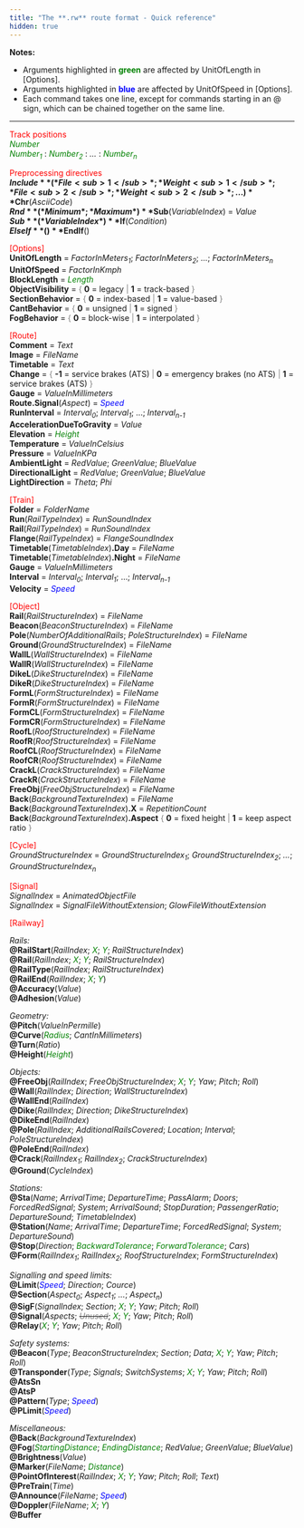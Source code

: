 ```yaml
---
title: "The **.rw** route format - Quick reference"
hidden: true
---
```


**Notes:** 

- Arguments highlighted in **<font color="green">green</font>** are affected by UnitOfLength in [Options].
- Arguments highlighted in **<font color="blue">blue</font>** are affected by UnitOfSpeed in [Options].
- Each command takes one line, except for commands starting in an @ sign, which can be chained together on the same line.

---

<font color="red">Track positions</font>  
*<font color="green">Number</font>*  
*<font color="green">Number<sub>1</sub></font>* : *<font color="green">Number<sub>2</sub></font>* : *...* : *<font color="green">Number<sub>n</sub></font>*

<font color="red">Preprocessing directives</font>  
**$Include**(*File<sub>1</sub>*; *Weight<sub>1</sub>*; *File<sub>2</sub>*; *Weight<sub>2</sub>*; ...)  
**$Chr**(*AsciiCode*)  
**$Rnd**(*Minimum*; *Maximum*)  
**$Sub**(*VariableIndex*) = *Value*  
**$Sub**(*VariableIndex*)  
**$If**(*Condition*)  
**$ElseIf**()  
**$EndIf**()

<font color="red">[Options]</font>  
**UnitOfLength** = *FactorInMeters<sub>1</sub>*; *FactorInMeters<sub>2</sub>*; *...*; *FactorInMeters<sub>n</sub>*  
**UnitOfSpeed** = *FactorInKmph*  
**BlockLength** = *<font color="green">Length</font>*  
**ObjectVisibility** = <font color="gray">{</font> **0** = legacy <font color="gray">|</font> **1** = track-based <font color="gray">}</font>  
**SectionBehavior** = <font color="gray">{</font> **0** = index-based <font color="gray">|</font> **1** = value-based <font color="gray">}</font>  
**CantBehavior** = <font color="gray">{</font> **0** = unsigned <font color="gray">|</font> **1** = signed <font color="gray">}</font>  
**FogBehavior** = <font color="gray">{</font> **0** = block-wise <font color="gray">|</font> **1** = interpolated <font color="gray">}</font>  

<font color="red">[Route]</font>  
**Comment** = *Text*  
**Image** = *FileName*  
**Timetable** = *Text*  
**Change** = <font color="gray">{</font> **-1** = service brakes (ATS) <font color="gray">|</font> **0** = emergency brakes (no ATS) <font color="gray">|</font> **1** = service brakes (ATS) <font color="gray">}</font>  
**Gauge** = *ValueInMillimeters*  
**Route.Signal**(*Aspect*) = <font color="blue">*Speed*</font>  
**RunInterval** = *Interval<sub>0</sub>*; *Interval<sub>1</sub>*; ...; *Interval<sub>n-1</sub>*  
**AccelerationDueToGravity** = *Value*  
**Elevation** = *<font color="green">Height</font>*  
**Temperature** = *ValueInCelsius*  
**Pressure** = *ValueInKPa*  
**AmbientLight** = *RedValue*; *GreenValue*; *BlueValue*  
**DirectionalLight** = *RedValue*; *GreenValue*; *BlueValue*  
**LightDirection** = *Theta*; *Phi*

<font color="red">[Train]</font>  
**Folder** = *FolderName*  
**Run**(*RailTypeIndex*) = *RunSoundIndex*  
**Rail**(*RailTypeIndex*) = *RunSoundIndex*  
**Flange**(*RailTypeIndex*) = *FlangeSoundIndex*  
**Timetable**(*TimetableIndex*)**.Day** = *FileName*  
**Timetable**(*TimetableIndex*)**.Night** = *FileName*  
**Gauge** = *ValueInMillimeters*  
**Interval** = *Interval<sub>0</sub>*; *Interval<sub>1</sub>*; ...; *Interval<sub>n-1</sub>*  
**Velocity** = *<font color="blue">Speed</font>*

<font color="red">[Object]</font>  
**Rail**(*RailStructureIndex*) = *FileName*  
**Beacon**(*BeaconStructureIndex*) = *FileName*  
**Pole**(*NumberOfAdditionalRails*; *PoleStructureIndex*) = *FileName*  
**Ground**(*GroundStructureIndex*) = *FileName*  
**WallL**(*WallStructureIndex*) = *FileName*  
**WallR**(*WallStructureIndex*) = *FileName*  
**DikeL**(*DikeStructureIndex*) = *FileName*  
**DikeR**(*DikeStructureIndex*) = *FileName*  
**FormL**(*FormStructureIndex*) = *FileName*  
**FormR**(*FormStructureIndex*) = *FileName*  
**FormCL**(*FormStructureIndex*) = *FileName*  
**FormCR**(*FormStructureIndex*) = *FileName*  
**RoofL**(*RoofStructureIndex*) = *FileName*  
**RoofR**(*RoofStructureIndex*) = *FileName*  
**RoofCL**(*RoofStructureIndex*) = *FileName*  
**RoofCR**(*RoofStructureIndex*) = *FileName*  
**CrackL**(*CrackStructureIndex*) = *FileName*  
**CrackR**(*CrackStructureIndex*) = *FileName*  
**FreeObj**(*FreeObjStructureIndex*) = *FileName*  
**Back**(*BackgroundTextureIndex*) = *FileName*  
**Back**(*BackgroundTextureIndex*)**.X** = *RepetitionCount*  
**Back**(*BackgroundTextureIndex*)**.Aspect** <font color="gray">{</font> **0** = fixed height <font color="gray">|</font> **1** = keep aspect ratio <font color="gray">}</font>

<font color="red">[Cycle]</font>  
*GroundStructureIndex* = *GroundStructureIndex<sub>1</sub>*; *GroundStructureIndex<sub>2</sub>*; *...*; *GroundStructureIndex<sub>n</sub>*  

<font color="red">[Signal]</font>  
*SignalIndex* = *AnimatedObjectFile*  
*SignalIndex* = *SignalFileWithoutExtension*; *GlowFileWithoutExtension*

<font color="red">[Railway]</font>  

*Rails:*  
**@RailStart**(*RailIndex*; <font color="green">*X*</font>; <font color="green">*Y*</font>; *RailStructureIndex*)  
**@Rail**(*RailIndex*; <font color="green">*X*</font>; <font color="green">*Y*</font>; *RailStructureIndex*)  
**@RailType**(*RailIndex*; *RailStructureIndex*)  
**@RailEnd**(*RailIndex*; <font color="green">*X*</font>; <font color="green">*Y*</font>)  
**@Accuracy**(*Value*)  
**@Adhesion**(*Value*)

*Geometry:*  
**@Pitch**(*ValueInPermille*)  
**@Curve**(*<font color="green">Radius</font>*; *CantInMillimeters*)  
**@Turn**(*Ratio*)  
**@Height**(*<font color="green">Height</font>*)  

*Objects:*  
**@FreeObj**(*RailIndex*; *FreeObjStructureIndex*; <font color="green">*X*</font>; <font color="green">*Y*</font>; *Yaw*; *Pitch*; *Roll*)  
**@Wall**(*RailIndex*; *Direction*; *WallStructureIndex*)  
**@WallEnd**(*RailIndex*)  
**@Dike**(*RailIndex*; *Direction*; *DikeStructureIndex*)  
**@DikeEnd**(*RailIndex*)  
**@Pole**(*RailIndex*; *AdditionalRailsCovered*; *Location*; *Interval*; *PoleStructureIndex*)  
**@PoleEnd**(*RailIndex*)  
**@Crack**(*RailIndex<sub>1</sub>*; *RailIndex<sub>2</sub>*; *CrackStructureIndex*)  
**@Ground**(*CycleIndex*)  

*Stations:*  
**@Sta**(*Name*; *ArrivalTime*; *DepartureTime*; *PassAlarm*; *Doors*; *ForcedRedSignal*; *System*; *ArrivalSound*; *StopDuration*; *PassengerRatio*; *DepartureSound*; *TimetableIndex*)  
**@Station**(*Name*; *ArrivalTime*; *DepartureTime*; *ForcedRedSignal*; *System*; *DepartureSound*)  
**@Stop**(*Direction*; *<font color="green">BackwardTolerance</font>*; *<font color="green">ForwardTolerance</font>*; *Cars*)  
**@Form**(*RailIndex<sub>1</sub>*; *RailIndex<sub>2</sub>*; *RoofStructureIndex*; *FormStructureIndex*)  

*Signalling and speed limits:*  
**@Limit**(*<font color="blue">Speed</font>*; *Direction*; *Cource*)  
**@Section**(*Aspect<sub>0</sub>*; *Aspect<sub>1</sub>*; *...*; *Aspect<sub>n</sub>*)  
**@SigF**(*SignalIndex*; *Section*; <font color="green">*X*</font>; <font color="green">*Y*</font>; *Yaw*; *Pitch*; *Roll*)  
**@Signal**(*Aspects*; ~~*<font color="gray">Unused</font>*~~; <font color="green">*X*</font>; <font color="green">*Y*</font>; *Yaw*; *Pitch*; *Roll*)  
**@Relay**(<font color="green">*X*</font>; <font color="green">*Y*</font>; *Yaw*; *Pitch*; *Roll*) 

*Safety systems:*  
**@Beacon**(*Type*; *BeaconStructureIndex*; *Section*; *Data*; <font color="green">*X*</font>; <font color="green">*Y*</font>; *Yaw*; *Pitch*; *Roll*)  
**@Transponder**(*Type*; *Signals*; *SwitchSystems*; <font color="green">*X*</font>; <font color="green">*Y*</font>; *Yaw*; *Pitch*; *Roll*)  
**@AtsSn**  
**@AtsP**  
**@Pattern**(*Type*; *<font color="blue">Speed</font>*)  
**@PLimit**(*<font color="blue">Speed</font>*)

*Miscellaneous:*  
**@Back**(*BackgroundTextureIndex*)  
**@Fog**(*<font color="green">StartingDistance</font>*; *<font color="green">EndingDistance</font>*; *RedValue*; *GreenValue*; *BlueValue*)  
**@Brightness**(*Value*)  
**@Marker**(*FileName*; *<font color="green">Distance</font>*)  
**@PointOfInterest**(*RailIndex*; <font color="green">*X*</font>; <font color="green">*Y*</font>; *Yaw*; *Pitch*; *Roll*; *Text*)  
**@PreTrain**(*Time*)  
**@Announce**(*FileName*; *<font color="blue">Speed</font>*)  
**@Doppler**(*FileName*; <font color="green">*X*</font>; <font color="green">*Y*</font>)  
**@Buffer**
